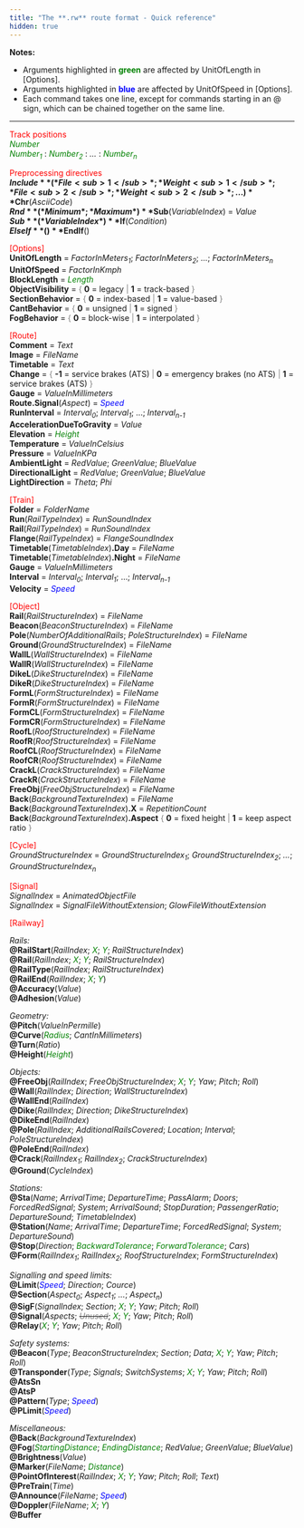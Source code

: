 ```yaml
---
title: "The **.rw** route format - Quick reference"
hidden: true
---
```


**Notes:** 

- Arguments highlighted in **<font color="green">green</font>** are affected by UnitOfLength in [Options].
- Arguments highlighted in **<font color="blue">blue</font>** are affected by UnitOfSpeed in [Options].
- Each command takes one line, except for commands starting in an @ sign, which can be chained together on the same line.

---

<font color="red">Track positions</font>  
*<font color="green">Number</font>*  
*<font color="green">Number<sub>1</sub></font>* : *<font color="green">Number<sub>2</sub></font>* : *...* : *<font color="green">Number<sub>n</sub></font>*

<font color="red">Preprocessing directives</font>  
**$Include**(*File<sub>1</sub>*; *Weight<sub>1</sub>*; *File<sub>2</sub>*; *Weight<sub>2</sub>*; ...)  
**$Chr**(*AsciiCode*)  
**$Rnd**(*Minimum*; *Maximum*)  
**$Sub**(*VariableIndex*) = *Value*  
**$Sub**(*VariableIndex*)  
**$If**(*Condition*)  
**$ElseIf**()  
**$EndIf**()

<font color="red">[Options]</font>  
**UnitOfLength** = *FactorInMeters<sub>1</sub>*; *FactorInMeters<sub>2</sub>*; *...*; *FactorInMeters<sub>n</sub>*  
**UnitOfSpeed** = *FactorInKmph*  
**BlockLength** = *<font color="green">Length</font>*  
**ObjectVisibility** = <font color="gray">{</font> **0** = legacy <font color="gray">|</font> **1** = track-based <font color="gray">}</font>  
**SectionBehavior** = <font color="gray">{</font> **0** = index-based <font color="gray">|</font> **1** = value-based <font color="gray">}</font>  
**CantBehavior** = <font color="gray">{</font> **0** = unsigned <font color="gray">|</font> **1** = signed <font color="gray">}</font>  
**FogBehavior** = <font color="gray">{</font> **0** = block-wise <font color="gray">|</font> **1** = interpolated <font color="gray">}</font>  

<font color="red">[Route]</font>  
**Comment** = *Text*  
**Image** = *FileName*  
**Timetable** = *Text*  
**Change** = <font color="gray">{</font> **-1** = service brakes (ATS) <font color="gray">|</font> **0** = emergency brakes (no ATS) <font color="gray">|</font> **1** = service brakes (ATS) <font color="gray">}</font>  
**Gauge** = *ValueInMillimeters*  
**Route.Signal**(*Aspect*) = <font color="blue">*Speed*</font>  
**RunInterval** = *Interval<sub>0</sub>*; *Interval<sub>1</sub>*; ...; *Interval<sub>n-1</sub>*  
**AccelerationDueToGravity** = *Value*  
**Elevation** = *<font color="green">Height</font>*  
**Temperature** = *ValueInCelsius*  
**Pressure** = *ValueInKPa*  
**AmbientLight** = *RedValue*; *GreenValue*; *BlueValue*  
**DirectionalLight** = *RedValue*; *GreenValue*; *BlueValue*  
**LightDirection** = *Theta*; *Phi*

<font color="red">[Train]</font>  
**Folder** = *FolderName*  
**Run**(*RailTypeIndex*) = *RunSoundIndex*  
**Rail**(*RailTypeIndex*) = *RunSoundIndex*  
**Flange**(*RailTypeIndex*) = *FlangeSoundIndex*  
**Timetable**(*TimetableIndex*)**.Day** = *FileName*  
**Timetable**(*TimetableIndex*)**.Night** = *FileName*  
**Gauge** = *ValueInMillimeters*  
**Interval** = *Interval<sub>0</sub>*; *Interval<sub>1</sub>*; ...; *Interval<sub>n-1</sub>*  
**Velocity** = *<font color="blue">Speed</font>*

<font color="red">[Object]</font>  
**Rail**(*RailStructureIndex*) = *FileName*  
**Beacon**(*BeaconStructureIndex*) = *FileName*  
**Pole**(*NumberOfAdditionalRails*; *PoleStructureIndex*) = *FileName*  
**Ground**(*GroundStructureIndex*) = *FileName*  
**WallL**(*WallStructureIndex*) = *FileName*  
**WallR**(*WallStructureIndex*) = *FileName*  
**DikeL**(*DikeStructureIndex*) = *FileName*  
**DikeR**(*DikeStructureIndex*) = *FileName*  
**FormL**(*FormStructureIndex*) = *FileName*  
**FormR**(*FormStructureIndex*) = *FileName*  
**FormCL**(*FormStructureIndex*) = *FileName*  
**FormCR**(*FormStructureIndex*) = *FileName*  
**RoofL**(*RoofStructureIndex*) = *FileName*  
**RoofR**(*RoofStructureIndex*) = *FileName*  
**RoofCL**(*RoofStructureIndex*) = *FileName*  
**RoofCR**(*RoofStructureIndex*) = *FileName*  
**CrackL**(*CrackStructureIndex*) = *FileName*  
**CrackR**(*CrackStructureIndex*) = *FileName*  
**FreeObj**(*FreeObjStructureIndex*) = *FileName*  
**Back**(*BackgroundTextureIndex*) = *FileName*  
**Back**(*BackgroundTextureIndex*)**.X** = *RepetitionCount*  
**Back**(*BackgroundTextureIndex*)**.Aspect** <font color="gray">{</font> **0** = fixed height <font color="gray">|</font> **1** = keep aspect ratio <font color="gray">}</font>

<font color="red">[Cycle]</font>  
*GroundStructureIndex* = *GroundStructureIndex<sub>1</sub>*; *GroundStructureIndex<sub>2</sub>*; *...*; *GroundStructureIndex<sub>n</sub>*  

<font color="red">[Signal]</font>  
*SignalIndex* = *AnimatedObjectFile*  
*SignalIndex* = *SignalFileWithoutExtension*; *GlowFileWithoutExtension*

<font color="red">[Railway]</font>  

*Rails:*  
**@RailStart**(*RailIndex*; <font color="green">*X*</font>; <font color="green">*Y*</font>; *RailStructureIndex*)  
**@Rail**(*RailIndex*; <font color="green">*X*</font>; <font color="green">*Y*</font>; *RailStructureIndex*)  
**@RailType**(*RailIndex*; *RailStructureIndex*)  
**@RailEnd**(*RailIndex*; <font color="green">*X*</font>; <font color="green">*Y*</font>)  
**@Accuracy**(*Value*)  
**@Adhesion**(*Value*)

*Geometry:*  
**@Pitch**(*ValueInPermille*)  
**@Curve**(*<font color="green">Radius</font>*; *CantInMillimeters*)  
**@Turn**(*Ratio*)  
**@Height**(*<font color="green">Height</font>*)  

*Objects:*  
**@FreeObj**(*RailIndex*; *FreeObjStructureIndex*; <font color="green">*X*</font>; <font color="green">*Y*</font>; *Yaw*; *Pitch*; *Roll*)  
**@Wall**(*RailIndex*; *Direction*; *WallStructureIndex*)  
**@WallEnd**(*RailIndex*)  
**@Dike**(*RailIndex*; *Direction*; *DikeStructureIndex*)  
**@DikeEnd**(*RailIndex*)  
**@Pole**(*RailIndex*; *AdditionalRailsCovered*; *Location*; *Interval*; *PoleStructureIndex*)  
**@PoleEnd**(*RailIndex*)  
**@Crack**(*RailIndex<sub>1</sub>*; *RailIndex<sub>2</sub>*; *CrackStructureIndex*)  
**@Ground**(*CycleIndex*)  

*Stations:*  
**@Sta**(*Name*; *ArrivalTime*; *DepartureTime*; *PassAlarm*; *Doors*; *ForcedRedSignal*; *System*; *ArrivalSound*; *StopDuration*; *PassengerRatio*; *DepartureSound*; *TimetableIndex*)  
**@Station**(*Name*; *ArrivalTime*; *DepartureTime*; *ForcedRedSignal*; *System*; *DepartureSound*)  
**@Stop**(*Direction*; *<font color="green">BackwardTolerance</font>*; *<font color="green">ForwardTolerance</font>*; *Cars*)  
**@Form**(*RailIndex<sub>1</sub>*; *RailIndex<sub>2</sub>*; *RoofStructureIndex*; *FormStructureIndex*)  

*Signalling and speed limits:*  
**@Limit**(*<font color="blue">Speed</font>*; *Direction*; *Cource*)  
**@Section**(*Aspect<sub>0</sub>*; *Aspect<sub>1</sub>*; *...*; *Aspect<sub>n</sub>*)  
**@SigF**(*SignalIndex*; *Section*; <font color="green">*X*</font>; <font color="green">*Y*</font>; *Yaw*; *Pitch*; *Roll*)  
**@Signal**(*Aspects*; ~~*<font color="gray">Unused</font>*~~; <font color="green">*X*</font>; <font color="green">*Y*</font>; *Yaw*; *Pitch*; *Roll*)  
**@Relay**(<font color="green">*X*</font>; <font color="green">*Y*</font>; *Yaw*; *Pitch*; *Roll*) 

*Safety systems:*  
**@Beacon**(*Type*; *BeaconStructureIndex*; *Section*; *Data*; <font color="green">*X*</font>; <font color="green">*Y*</font>; *Yaw*; *Pitch*; *Roll*)  
**@Transponder**(*Type*; *Signals*; *SwitchSystems*; <font color="green">*X*</font>; <font color="green">*Y*</font>; *Yaw*; *Pitch*; *Roll*)  
**@AtsSn**  
**@AtsP**  
**@Pattern**(*Type*; *<font color="blue">Speed</font>*)  
**@PLimit**(*<font color="blue">Speed</font>*)

*Miscellaneous:*  
**@Back**(*BackgroundTextureIndex*)  
**@Fog**(*<font color="green">StartingDistance</font>*; *<font color="green">EndingDistance</font>*; *RedValue*; *GreenValue*; *BlueValue*)  
**@Brightness**(*Value*)  
**@Marker**(*FileName*; *<font color="green">Distance</font>*)  
**@PointOfInterest**(*RailIndex*; <font color="green">*X*</font>; <font color="green">*Y*</font>; *Yaw*; *Pitch*; *Roll*; *Text*)  
**@PreTrain**(*Time*)  
**@Announce**(*FileName*; *<font color="blue">Speed</font>*)  
**@Doppler**(*FileName*; <font color="green">*X*</font>; <font color="green">*Y*</font>)  
**@Buffer**
